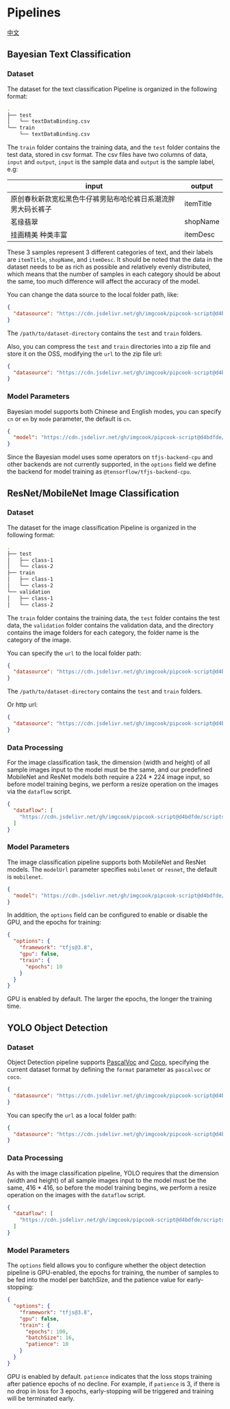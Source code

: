 # Pipelines

[中文](./README-CN.md)

## Bayesian Text Classification

### Dataset

The dataset for the text classification Pipeline is organized in the following format:

```sh
.
├── test
│   └── textDataBinding.csv
└── train
    └── textDataBinding.csv
```

The `train` folder contains the training data, and the `test` folder contains the test data, stored in csv format. The csv files have two columns of data, `input` and `output`, `input` is the sample data and `output` is the sample label, e.g:

| input                                                        | output    |
| ------------------------------------------------------------ | --------- |
| 原创春秋新款宽松黑色牛仔裤男贴布哈伦裤日系潮流胖男大码长裤子 | itemTitle |
| 茗缘翡翠                                                     | shopName  |
| 挂画精美 种类丰富                                            | itemDesc  |

These 3 samples represent 3 different categories of text, and their labels are `itemTitle`, `shopName`, and `itemDesc`. It should be noted that the data in the dataset needs to be as rich as possible and relatively evenly distributed, which means that the number of samples in each category should be about the same, too much difference will affect the accuracy of the model.

You can change the data source to the local folder path, like:

```json
{
  "datasource": "https://cdn.jsdelivr.net/gh/imgcook/pipcook-script@d4bdfde/scripts/text-classification-bayes/build/datasource.js?url=file:///path/to/dataset-directory"
}
```

The `/path/to/dataset-directory` contains the `test` and `train` folders.

Also, you can compress the `test` and `train` directories into a zip file and store it on the OSS, modifying the `url` to the zip file url:

```json
{
  "datasource": "https://cdn.jsdelivr.net/gh/imgcook/pipcook-script@d4bdfde/scripts/text-classification-bayes/build/datasource.js?url=http:///oss-host/my-dataset.zip"
}
```

### Model Parameters

Bayesian model supports both Chinese and English modes, you can specify `cn` or `en` by `mode` parameter, the default is `cn`.

```json
{
  "model": "https://cdn.jsdelivr.net/gh/imgcook/pipcook-script@d4bdfde/scripts/text-classification-bayes/build/model.js?mode=en"
}
```

Since the Bayesian model uses some operators on `tfjs-backend-cpu` and other backends are not currently supported, in the `options` field we define the backend for model training as `@tensorflow/tfjs-backend-cpu`.

## ResNet/MobileNet Image Classification

### Dataset

The dataset for the image classification Pipeline is organized in the following format:

```sh
.
├── test
│   ├── class-1
│   └── class-2
├── train
│   ├── class-1
│   └── class-2
└── validation
│   ├── class-1
│   └── class-2
```

The `train` folder contains the training data, the `test` folder contains the test data, the `validation` folder contains the validation data, and the directory contains the image folders for each category, the folder name is the category of the image.

You can specify the `url` to the local folder path:

```json
{
  "datasource": "https://cdn.jsdelivr.net/gh/imgcook/pipcook-script@d4bdfde/scripts/image-classification/build/datasource.js?url=file:///path/to/dataset-directory"
}
```

The `/path/to/dataset-directory` contains the `test` and `train` folders.

Or http url:

```json
{
  "datasource": "https://cdn.jsdelivr.net/gh/imgcook/pipcook-script@d4bdfde/scripts/image-classification/build/datasource.js?url=http://oss-host/dataset.zip"
}
```

### Data Processing

For the image classification task, the dimension (width and height) of all sample images input to the model must be the same, and our predefined MobileNet and ResNet models both require a 224 * 224 image input, so before model training begins, we perform a resize operation on the images via the `dataflow` script.
```json
{
  "dataflow": [
    "https://cdn.jsdelivr.net/gh/imgcook/pipcook-script@d4bdfde/scripts/image-classification/build/dataflow.js?size=224&size=224"
  ]
}
```

### Model Parameters

The image classification pipeline supports both MobileNet and ResNet models. The `modelUrl` parameter specifies `mobilenet` or `resnet`, the default is `mobilenet`.

```json
{
  "model": "https://cdn.jsdelivr.net/gh/imgcook/pipcook-script@d4bdfde/scripts/image-classification/build/model.js?modelUrl=resnet",
}
```

In addition, the `options` field can be configured to enable or disable the GPU, and the epochs for training:

```json
{
  "options": {
    "framework": "tfjs@3.8",
    "gpu": false,
    "train": {
      "epochs": 10
    }
  }
}
```

GPU is enabled by default. The larger the epochs, the longer the training time.

## YOLO Object Detection

### Dataset

Object Detection pipeline supports [PascalVoc](../../docs/spec/dataset.md) and [Coco](https://cocodataset.org/#format-data), specifying the current dataset format by defining the `format` parameter as `pascalvoc` or `coco`.

```json
{
  "datasource": "https://cdn.jsdelivr.net/gh/imgcook/pipcook-script@d4bdfde/scripts/object-detection-yolo/build/datasource.js?format=pascalvoc&url=https://host/dataset.zip"
}
```

You can specify the `url` as a local folder path:

```json
{
  "datasource": "https://cdn.jsdelivr.net/gh/imgcook/pipcook-script@d4bdfde/scripts/object-detection-yolo/build/datasource.js?format=pascalvoc&url=file:///path/to/dataset-directory"
}
```

### Data Processing

As with the image classification pipeline, YOLO requires that the dimension (width and height) of all sample images input to the model must be the same, 416 * 416, so before the model training begins, we perform a resize operation on the images with the `dataflow` script.
```json
{
  "dataflow": [
    "https://cdn.jsdelivr.net/gh/imgcook/pipcook-script@d4bdfde/scripts/object-detection-yolo/build/dataflow.js?size=416&size=416"
  ]
}
```

### Model Parameters

The `options` field allows you to configure whether the object detection pipeline is GPU-enabled, the epochs for training, the number of samples to be fed into the model per batchSize, and the patience value for early-stopping:

```json
{
  "options": {
    "framework": "tfjs@3.8",
    "gpu": false,
    "train": {
      "epochs": 100,
      "batchSize": 16,
      "patience": 10
    }
  }
}
```

GPU is enabled by default. `patience` indicates that the loss stops training after patience epochs of no decline. For example, if `patience` is 3, if there is no drop in loss for 3 epochs, early-stopping will be triggered and training will be terminated early.
